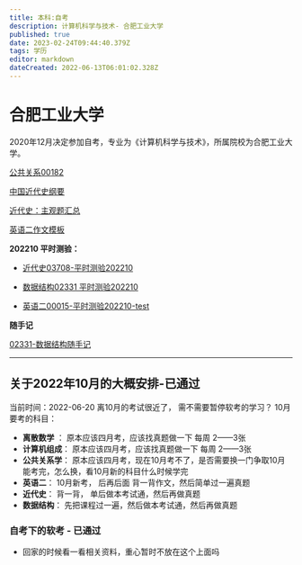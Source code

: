 ```yaml
---
title: 本科:自考
description: 计算机科学与技术- 合肥工业大学
published: true
date: 2023-02-24T09:44:40.379Z
tags: 学历
editor: markdown
dateCreated: 2022-06-13T06:01:02.328Z
---
```


# 合肥工业大学
2020年12月决定参加自考，专业为《计算机科学与技术》，所属院校为合肥工业大学。


[公共关系00182](/education/self-taught/public-relation-question)

[中国近代史纲要](/education/self-taught/history)

[近代史：主观题汇总](/education/self-taught/history-subjective)

[英语二作文模板](/education/self-taught/eglish-composition-template)

**202210 平时测验：**
 - [近代史03708-平时测验202210](/education/self-taught/history-202210-test)

 - [数据结构02331 平时测验202210](/education/self-taught/02331-test-202210)
 
 - [英语二00015-平时测验202210-test](/education/self-taught/english-202210-test)
 
**随手记**
 
 [02331-数据结构随手记](/education/self-taught/02331-record)

----
## 关于2022年10月的大概安排-已通过
当前时间：2022-06-20
离10月的考试很近了， 需不需要暂停软考的学习？
10月要考的科目：

 - **离散数学** ：  原本应该四月考，应该找真题做一下  每周 2——3张
 - **计算机组成**：  原本应该四月考，应该找真题做一下  每周 2——3张
 - **公共关系学**：   原本应该四月考，现在10月考不了，是否需要换一门争取10月能考完，怎么换，看10月新的科目什么时候学完
 - **英语二**： 10月新考， 后再后面 背一背作文，然后简单过一遍真题
 - **近代史**： 背一背， 单后做本考试通，然后再做真题
 - **数据结构**： 先把课程过一遍，然后做本考试通，然后再做真题
 
 ### 自考下的软考 - 已通过
 - 回家的时候看一看相关资料，重心暂时不放在这个上面吗
 